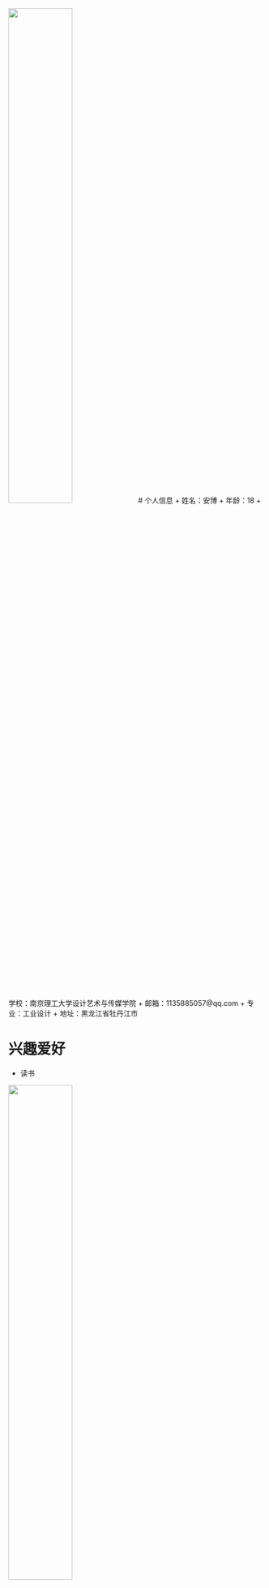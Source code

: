 <img src="https://timgsa.baidu.com/timg?image&quality=80&size=b9999_10000&sec=1607849525654&di=be8123b3a03497d9741618319c201cdc&imgtype=0&src=http%3A%2F%2Fimage.biaobaiju.com%2Fuploads%2F20190825%2F16%2F1566720392-hiPRCxfDUG.jpg" width="50%">
# 个人信息
+ 姓名：安博
+ 年龄：18
+ 学校：南京理工大学设计艺术与传媒学院
+ 邮箱：1135885057@qq.com
+ 专业：工业设计
+ 地址：黑龙江省牡丹江市




# 兴趣爱好
+ 读书    

<img src=" https://ss0.bdstatic.com/70cFvHSh_Q1YnxGkpoWK1HF6hhy/it/u=1216252610,2636812576&fm=26&gp=0.jpg" width="50%">

+ 王者

<img src=" https://ss1.bdstatic.com/70cFuXSh_Q1YnxGkpoWK1HF6hhy/it/u=2323472538,1560988991&fm=26&gp=0.jpg" width="50%">

+ 旅游

<img src=" https://ss0.bdstatic.com/70cFvHSh_Q1YnxGkpoWK1HF6hhy/it/u=3706314071,4253201327&fm=26&gp=0.jpg" width="50%">
  
  












# 专业技能
+ 素描

<img src="https://ss3.bdstatic.com/70cFv8Sh_Q1YnxGkpoWK1HF6hhy/it/u=1749730848,2116673445&fm=26&gp=0.jpg " width="50%">

+ 色彩

<img src=" https://ss3.bdstatic.com/70cFv8Sh_Q1YnxGkpoWK1HF6hhy/it/u=1648643981,2751857936&fm=26&gp=0.jpg" width="50%">
